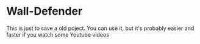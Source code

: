 # Wall-Defender
This is just to save a old poject. You can use it, but it's probably easier and faster if you watch some Youtube videos
